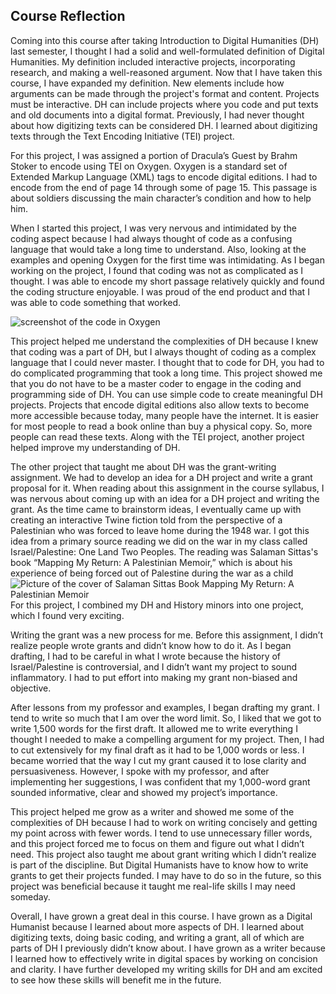 ## Course Reflection
  Coming into this course after taking Introduction to Digital Humanities (DH) last semester, I thought I had a solid and well-formulated definition of Digital Humanities. My definition included interactive projects, incorporating research, and making a well-reasoned argument. Now that I have taken this course, I have expanded my definition. New elements include how arguments can be made through the project's format and content. Projects must be interactive. DH can include projects where you code and put texts and old documents into a digital format.  Previously, I had never thought about how digitizing texts can be considered DH. I learned about digitizing texts through the Text Encoding Initiative (TEI) project.

  For this project, I was assigned a portion of Dracula’s Guest by Brahm Stoker to encode using TEI on Oxygen. Oxygen is a standard set of Extended Markup Language (XML) tags to encode digital editions. I had to encode from the end of page 14 through some of page 15. This passage is about soldiers discussing the main character’s condition and how to help him. 

  When I started this project, I was very nervous and intimidated by the coding aspect because I had always thought of code as a confusing language that would take a long time to understand. Also, looking at the examples and opening Oxygen for the first time was intimidating. As I began working on the project, I found that coding was not as complicated as I thought. I was able to encode my short passage relatively quickly and found the coding structure enjoyable. I was proud of the end product and that I was able to code something that worked.
  
 ![screenshot of the code in Oxygen](https://Rebecca-S1.github.io/Rebecca-S/images/Oxygen.png) 
 
   This project helped me understand the complexities of DH because I knew that coding was a part of DH, but I always thought of coding as a complex language that I could never master. I thought that to code for DH, you had to do complicated programming that took a long time. This project showed me that you do not have to be a master coder to engage in the coding and programming side of DH. You can use simple code to create meaningful DH projects. Projects that encode digital editions also allow texts to become more accessible because today, many people have the internet. It is easier for most people to read a book online than buy a physical copy. So, more people can read these texts. Along with the TEI project, another project helped improve my understanding of DH.

  The other project that taught me about DH was the grant-writing assignment. We had to develop an idea for a DH project and write a grant proposal for it. When reading about this assignment in the course syllabus, I was nervous about coming up with an idea for a DH project and writing the grant. As the time came to brainstorm ideas, I eventually came up with creating an interactive Twine fiction told from the perspective of a Palestinian who was forced to leave home during the 1948 war. I got this idea from a primary source reading we did on the war in my class called Israel/Palestine: One Land Two Peoples. The reading was Salaman Sittas's book “Mapping My Return: A Palestinian Memoir,” which is about his experience of being forced out of Palestine during the war as a child
![Picture of the cover of Salaman Sittas Book Mapping My Return: A Palestinian Memoir](https://Rebecca-S1.github.io/Rebecca-S/images/Sittasbook.jpg)
For this project, I combined my DH and History minors into one project, which I found very exciting.

  Writing the grant was a new process for me. Before this assignment, I didn’t realize people wrote grants and didn’t know how to do it. As I began drafting, I had to be careful in what I wrote because the history of Israel/Palestine is controversial, and I didn’t want my project to sound inflammatory. I had to put effort into making my grant non-biased and objective. 

  After lessons from my professor and examples, I began drafting my grant. I tend to write so much that I am over the word limit. So, I liked that we got to write 1,500 words for the first draft. It allowed me to write everything I thought I needed to make a compelling argument for my project. Then, I had to cut extensively for my final draft as it had to be 1,000 words or less. I became worried that the way I cut my grant caused it to lose clarity and persuasiveness. However, I spoke with my professor, and after implementing her suggestions, I was confident that my 1,000-word grant sounded informative, clear and showed my project’s importance.

  This project helped me grow as a writer and showed me some of the complexities of DH because I had to work on writing concisely and getting my point across with fewer words. I tend to use unnecessary filler words, and this project forced me to focus on them and figure out what I didn’t need. This project also taught me about grant writing which I didn’t realize is part of the discipline. But Digital Humanists have to know how to write grants to get their projects funded. I may have to do so in the future, so this project was beneficial because it taught me real-life skills I may need someday.

  Overall, I have grown a great deal in this course. I have grown as a Digital Humanist because I learned about more aspects of DH. I learned about digitizing texts, doing basic coding, and writing a grant, all of which are parts of DH I previously didn’t know about. I have grown as a writer because I learned how to effectively write in digital spaces by working on concision and clarity. I have further developed my writing skills for DH and am excited to see how these skills will benefit me in the future.
